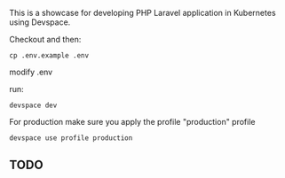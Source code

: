 This is a showcase for developing PHP Laravel application in Kubernetes using Devspace.


Checkout and then:

```
cp .env.example .env
```

modify .env

run:
```
devspace dev
```

For production make sure you apply the profile "production" profile
```
devspace use profile production
```

## TODO

